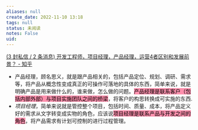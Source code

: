```yaml
---
aliases: null
create_date: 2022-11-10 13:18
tags: null
status: 未阅读 
notes: False
uid: 
---
```


[(3 封私信 / 2 条消息) 开发工程师，项目经理，产品经理，运营4者区别和发展前景？ - 知乎](https://www.zhihu.com/question/59637475/answer/167390368)

- 产品经理，顾名思义，就是跟产品相关的，包括产品定位、规划、调研、需求等，将产品从概念性变成真正的可操作可落地的具体的东西，简单来说，就是明确产品是用来做什么的，谁来做，怎么做的问题。<mark style="background: #FF5582A6;">产品经理是联系客户（包括内部外部）与项目实施团队之间的桥梁</mark>，将客户的构思转换成可实施的东西.
- _项目经理_，简单来说就是管控整个项目，包括时间、质量、成本，将产品定义好的需求从文字转变成实物的角色，应该说<mark style="background: #FF5582A6;">项目经理是联系产品与开发之间的角色</mark>，将产品需求有计划可控制的进行过程管理。
